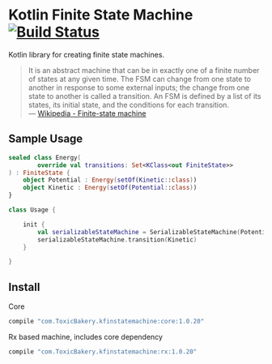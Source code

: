 # Kotlin Finite State Machine [![Build Status](https://travis-ci.org/ToxicBakery/kfin-state-machine.svg?branch=master)](https://travis-ci.org/ToxicBakery/kfin-state-machine)
Kotlin library for creating finite state machines.

> It is an abstract machine that can be in exactly one of a finite number of states at any given time. The FSM can change from one state to another in response to some external inputs; the change from one state to another is called a transition. An FSM is defined by a list of its states, its initial state, and the conditions for each transition.  
> &mdash; [Wikipedia - Finite-state machine][1]

## Sample Usage
```kotlin
sealed class Energy(
        override val transitions: Set<KClass<out FiniteState>>
) : FiniteState {
    object Potential : Energy(setOf(Kinetic::class))
    object Kinetic : Energy(setOf(Potential::class))
}

class Usage {

    init {
        val serializableStateMachine = SerializableStateMachine(Potential)
        serializableStateMachine.transition(Kinetic)
    }

}
```

## Install

Core
```groovy
compile "com.ToxicBakery.kfinstatemachine:core:1.0.20"
```

Rx based machine, includes core dependency
```groovy
compile "com.ToxicBakery.kfinstatemachine:rx:1.0.20"
```

[1]:https://en.wikipedia.org/wiki/Finite-state_machine